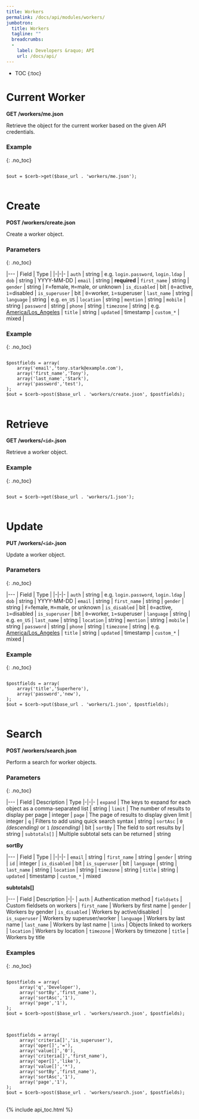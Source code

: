 ```yaml
---
title: Workers
permalink: /docs/api/modules/workers/
jumbotron:
  title: Workers
  tagline: ""
  breadcrumbs:
  -
    label: Developers &raquo; API
    url: /docs/api/
---
```


* TOC
{:toc}

# Current Worker

**GET /workers/me.json**

Retrieve the object for the current worker based on the given API credentials.

### Example
{: .no_toc}

<pre>
<code class="language-php">
$out = $cerb->get($base_url . 'workers/me.json');
</code>
</pre>

# Create

**POST /workers/create.json**

Create a worker object.

### Parameters
{: .no_toc}

|---
| Field | Type | 
|-|-|-
| `auth` | string | e.g. `login.password`, `login.ldap`
| `dob` | string | YYYY-MM-DD
| `email` | string | **required**
| `first_name` | string 
| `gender` | string | `F`=female, `M`=male, or unknown
| `is_disabled` | bit | `0`=active, `1`=disabled
| `is_superuser` | bit | `0`=worker, `1`=superuser
| `last_name` | string 
| `language` | string | e.g. `en_US`
| `location` | string
| `mention` | string
| `mobile` | string
| `password` | string 
| `phone` | string
| `timezone` | string | e.g. [America/Los_Angeles](https://en.wikipedia.org/wiki/List_of_tz_database_time_zones)
| `title` | string 
| `updated` | timestamp 
| `custom_*` | mixed | 

### Example
{: .no_toc}

<pre>
<code class="language-php">
$postfields = array(
    array('email','tony.stark@example.com'),
    array('first_name','Tony'),
    array('last_name','Stark'),
    array('password','test'),
);
$out = $cerb->post($base_url . 'workers/create.json', $postfields);
</code>
</pre>

# Retrieve

**GET /workers/`<id>`.json**

Retrieve a worker object.

### Example
{: .no_toc}

<pre>
<code class="language-php">
$out = $cerb->get($base_url . 'workers/1.json');
</code>
</pre>

# Update

**PUT /workers/`<id>`.json**

Update a worker object.

### Parameters
{: .no_toc}

|---
| Field | Type | 
|-|-|-
| `auth` | string | e.g. `login.password`, `login.ldap`
| `dob` | string | YYYY-MM-DD
| `email` | string 
| `first_name` | string 
| `gender` | string | `F`=female, `M`=male, or unknown
| `is_disabled` | bit | `0`=active, `1`=disabled
| `is_superuser` | bit | `0`=worker, `1`=superuser
| `language` | string | e.g. `en_US`
| `last_name` | string 
| `location` | string
| `mention` | string
| `mobile` | string
| `password` | string 
| `phone` | string
| `timezone` | string | e.g. [America/Los_Angeles](https://en.wikipedia.org/wiki/List_of_tz_database_time_zones)
| `title` | string 
| `updated` | timestamp 
| `custom_*` | mixed | 

### Example
{: .no_toc}

<pre>
<code class="language-php">
$postfields = array(
    array('title','Superhero'),
    array('password','new'),
);
$out = $cerb->put($base_url . 'workers/1.json', $postfields);
</code>
</pre>

# Search

**POST /workers/search.json**

Perform a search for worker objects.

### Parameters
{: .no_toc}

|---
| Field | Description | Type
|-|-|-
| `expand` | The keys to expand for each object as a comma-separated list | string
| `limit` | The number of results to display per page | integer
| `page` | The page of results to display given limit | integer
| `q` | Filters to add using quick search syntax | string
| `sortAsc` | `0` _(descending)_ or `1` _(ascending)_ | bit
| `sortBy` | The field to sort results by | string
| `subtotals[]` | Multiple subtotal sets can be returned | string 

**sortBy**

|---
| Field | Type | 
|-|-|-
| `email` | string
| `first_name` | string
| `gender` | string
| `id` | integer
| `is_disabled` | bit
| `is_superuser` | bit
| `language` | string
| `last_name` | string
| `location` | string
| `timezone` | string
| `title` | string
| `updated` | timestamp
| `custom_*` | mixed

**subtotals[]**

|---
| Field | Description
|-|-
| `auth` | Authentication method
| `fieldsets` | Custom fieldsets on workers
| `first_name` | Workers by first name
| `gender` | Workers by gender
| `is_disabled` | Workers by active/disabled
| `is_superuser` | Workers by superuser/worker
| `language` | Workers by last name
| `last_name` | Workers by last name
| `links` | Objects linked to workers
| `location` | Workers by location
| `timezone` | Workers by timezone
| `title` | Workers by title

### Examples
{: .no_toc}

<pre>
<code class="language-php">
$postfields = array(
     array('q','Developer'),
     array('sortBy','first_name'),
     array('sortAsc','1'),
     array('page','1'),
);
$out = $cerb->post($base_url . 'workers/search.json', $postfields);
</code>
</pre>

<pre>
<code class="language-php">
$postfields = array(
     array('criteria[]','is_superuser'),
     array('oper[]','='),
     array('value[]','0'),
     array('criteria[]','first_name'),
     array('oper[]','like'),
     array('value[]','*'),
     array('sortBy','first_name'),
     array('sortAsc','1'),
     array('page','1'),
);
$out = $cerb->post($base_url . 'workers/search.json', $postfields);
</code>
</pre>

{% include api_toc.html %}